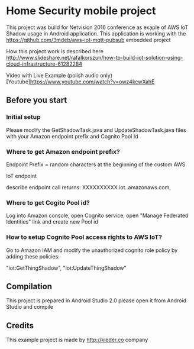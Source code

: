 # Home Security mobile project 
This project was build for Netvision 2016 conference as exaple of AWS IoT Shadow usage in Android application. This application is working with the https://github.com/3mdeb/aws-iot-mqtt-pubsub embedded project

How this project work is described here  http://www.slideshare.net/rafalkorszun/how-to-build-iot-solution-using-cloud-infrastructure-61282284 

Video with Live Example (polish audio only) [Youtube]https://www.youtube.com/watch?v=owz4kcwXahE

## Before you start
### Initial setup
Please modify the GetShadowTask.java and UpdateShadowTask.java files with your Amazon endpoint prefix
and Cognito Pool Id

### Where to get Amazon endpoint prefix?
Endpoint Prefix = random characters at the beginning of the custom AWS

IoT endpoint

describe endpoint call returns: XXXXXXXXXX.iot.<region>.amazonaws.com,

### Where to get Cogito Pool id?
Log into Amazon console, open Cognito service, open "Manage Federated Identities" link and create new Pool id

### How to setup Cognito Pool access rights to AWS IoT?
Go to Amazon IAM and modify the unauthorized cognito role policy by adding these policies:

  "iot:GetThingShadow",
  "iot:UpdateThingShadow"
  
## Compilation

This project is prepared in Android Studio 2.0 please open it from Android Studio and compile

## Credits

This example project is made by http://kleder.co company
